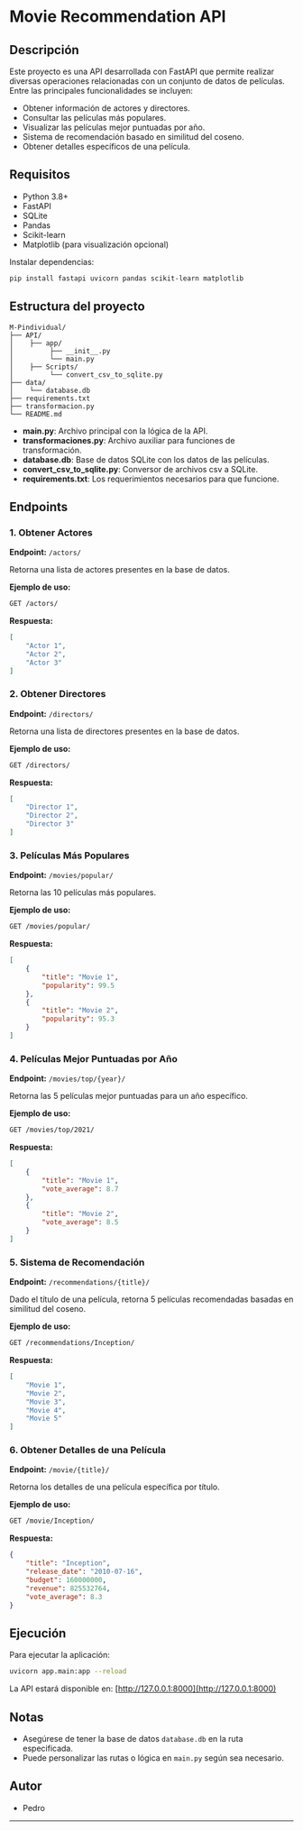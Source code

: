 # Movie Recommendation API

## Descripción
Este proyecto es una API desarrollada con FastAPI que permite realizar diversas operaciones relacionadas con un conjunto de datos de películas. Entre las principales funcionalidades se incluyen:

- Obtener información de actores y directores.
- Consultar las películas más populares.
- Visualizar las películas mejor puntuadas por año.
- Sistema de recomendación basado en similitud del coseno.
- Obtener detalles específicos de una película.

## Requisitos

- Python 3.8+
- FastAPI
- SQLite
- Pandas
- Scikit-learn
- Matplotlib (para visualización opcional)

Instalar dependencias:
```bash
pip install fastapi uvicorn pandas scikit-learn matplotlib
```

## Estructura del proyecto
```
M-Pindividual/
├── API/
│    ├── app/
│         ├── __init__.py
│         └── main.py
│    ├── Scripts/
│         └── convert_csv_to_sqlite.py
├── data/
│    └── database.db
├── requirements.txt
├── transformacion.py
└── README.md

```

- **main.py**: Archivo principal con la lógica de la API.
- **transformaciones.py**: Archivo auxiliar para funciones de transformación.
- **database.db**: Base de datos SQLite con los datos de las películas.
- **convert_csv_to_sqlite.py**: Conversor de archivos csv a SQLite.
- **requirements.txt**: Los requerimientos necesarios para que funcione.

## Endpoints

### 1. Obtener Actores
**Endpoint:** `/actors/`

Retorna una lista de actores presentes en la base de datos.

**Ejemplo de uso:**
```bash
GET /actors/
```
**Respuesta:**
```json
[
    "Actor 1",
    "Actor 2",
    "Actor 3"
]
```

### 2. Obtener Directores
**Endpoint:** `/directors/`

Retorna una lista de directores presentes en la base de datos.

**Ejemplo de uso:**
```bash
GET /directors/
```
**Respuesta:**
```json
[
    "Director 1",
    "Director 2",
    "Director 3"
]
```

### 3. Películas Más Populares
**Endpoint:** `/movies/popular/`

Retorna las 10 películas más populares.

**Ejemplo de uso:**
```bash
GET /movies/popular/
```
**Respuesta:**
```json
[
    {
        "title": "Movie 1",
        "popularity": 99.5
    },
    {
        "title": "Movie 2",
        "popularity": 95.3
    }
]
```

### 4. Películas Mejor Puntuadas por Año
**Endpoint:** `/movies/top/{year}/`

Retorna las 5 películas mejor puntuadas para un año específico.

**Ejemplo de uso:**
```bash
GET /movies/top/2021/
```
**Respuesta:**
```json
[
    {
        "title": "Movie 1",
        "vote_average": 8.7
    },
    {
        "title": "Movie 2",
        "vote_average": 8.5
    }
]
```

### 5. Sistema de Recomendación
**Endpoint:** `/recommendations/{title}/`

Dado el título de una película, retorna 5 películas recomendadas basadas en similitud del coseno.

**Ejemplo de uso:**
```bash
GET /recommendations/Inception/
```
**Respuesta:**
```json
[
    "Movie 1",
    "Movie 2",
    "Movie 3",
    "Movie 4",
    "Movie 5"
]
```

### 6. Obtener Detalles de una Película
**Endpoint:** `/movie/{title}/`

Retorna los detalles de una película específica por título.

**Ejemplo de uso:**
```bash
GET /movie/Inception/
```
**Respuesta:**
```json
{
    "title": "Inception",
    "release_date": "2010-07-16",
    "budget": 160000000,
    "revenue": 825532764,
    "vote_average": 8.3
}
```

## Ejecución

Para ejecutar la aplicación:

```bash
uvicorn app.main:app --reload
```

La API estará disponible en: [http://127.0.0.1:8000](http://127.0.0.1:8000)

## Notas
- Asegúrese de tener la base de datos `database.db` en la ruta especificada.
- Puede personalizar las rutas o lógica en `main.py` según sea necesario.

## Autor
- Pedro

---
